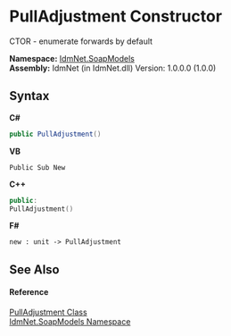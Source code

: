 # PullAdjustment Constructor 
 

CTOR - enumerate forwards by default

**Namespace:**&nbsp;<a href="N_IdmNet_SoapModels">IdmNet.SoapModels</a><br />**Assembly:**&nbsp;IdmNet (in IdmNet.dll) Version: 1.0.0.0 (1.0.0)

## Syntax

**C#**<br />
``` C#
public PullAdjustment()
```

**VB**<br />
``` VB
Public Sub New
```

**C++**<br />
``` C++
public:
PullAdjustment()
```

**F#**<br />
``` F#
new : unit -> PullAdjustment
```


## See Also


#### Reference
<a href="T_IdmNet_SoapModels_PullAdjustment">PullAdjustment Class</a><br /><a href="N_IdmNet_SoapModels">IdmNet.SoapModels Namespace</a><br />